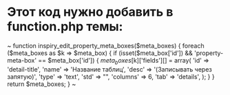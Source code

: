 # Этот код нужно добавить в function.php темы:
~
function inspiry_edit_property_meta_boxes($meta_boxes) {
	foreach ($meta_boxes as $k => $meta_box) {
		if (isset($meta_box['id']) && 'property-meta-box' == $meta_box['id']) {
			$meta_boxes[$k]['fields'][] = array(
				'id'      => 'detail-title',
				'name' 	  => 'Название таблиц',
				'desc' 	  => '(Записывать через запятую)',
				'type' 	  => 'text',
				'std'     => "",
				'columns' => 6,
				'tab'     => 'details',
			);
		}
	}
	return $meta_boxes;
}
~